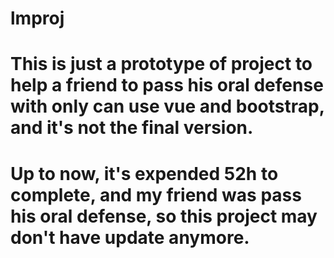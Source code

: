 # lmproj

# This is just a prototype of project to help a friend to pass his oral defense with only can use vue and bootstrap, and it's not the final version.

# Up to now, it's expended 52h to complete, and my friend was pass his oral defense, so this project may don't have update anymore.
